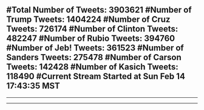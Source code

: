 #Total Number of Tweets: 3903621 
#Number of Trump Tweets: 1404224
#Number of Cruz Tweets: 726174
#Number of Clinton Tweets: 482247
#Number of Rubio Tweets: 394760
#Number of Jeb! Tweets: 361523
#Number of Sanders Tweets: 275478
#Number of Carson Tweets: 142428
#Number of Kasich Tweets: 118490
#Current Stream Started at Sun Feb 14 17:43:35 MST
---
---
---
